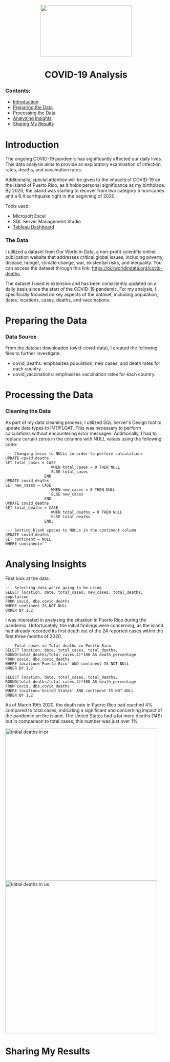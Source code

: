 <p align = "center">
	<img src="https://user-images.githubusercontent.com/126125206/232331834-ad55c64c-a487-4939-8b45-33198c477b44.jpg" width="285" height="160"/>
	
<h1 align="center"> COVID-19 Analysis </h1>

### Contents: 
* [Introduction](https://github.com/azap2124/covid_analysis/edit/main/README.md#introduction)
* [Preparing the Data](https://github.com/azap2124/covid_analysis/edit/main/README.md#preparing-the-data)
* [Processing the Data](https://github.com/azap2124/covid_analysis/edit/main/README.md#processing-the-data)
* [Analyzing Insights](https://github.com/azap2124/covid_analysis/edit/main/README.md#analysing-insights)
* [Sharing My Results](https://github.com/azap2124/covid_analysis/edit/main/README.md#sharing-my-results)
  
 # Introduction 
 The ongoing COVID-19 pandemic has significantly affected our daily lives. This data analysis aims to provide an exploratory examination of infection rates, deaths, and vaccination rates.  
 
 Additionally, special attention will be given to the impacts of COVID-19 on the island of Puerto Rico, as it holds personal significance as my birthplace. By 2020, the island was starting to recover from two category 5 hurricanes and a 6.4 earthquake right in the beginning of 2020.   
 
 Tools used: 
 * Microsoft Excel
 * SQL Server Management Studio
 * [Tableau Dashboard](https://public.tableau.com/views/CovidProject_16816646606030/Dashboard1?:language=en-US&:display_count=n&:origin=viz_share_link)
 
 ### The Data
I utilized a dataset from Our World in Data, a non-profit scientific online publication website that addresses critical global issues, including poverty, disease, hunger, climate change, war, existential risks, and inequality. You can access the dataset through this link: https://ourworldindata.org/covid-deaths.  
	
The dataset I used is extensive and has been consistently updated on a daily basis since the start of the COVID-19 pandemic. For my analysis, I specifically focused on key aspects of the dataset, including population, dates, locations, cases, deaths, and vaccinations.  

# Preparing the Data
### Data Source
From the dataset downloaded (owid-covid-data), I created the following files to further investigate: 
* covid_deaths: emphasizes population, new cases, and death rates for each country. 
* covid_vaccinations: emphasizes vaccination rates for each country.

# Processing the Data
### Cleaning the Data
As part of my data cleaning process, I utilized SQL Server's Design tool to update data types to INT/FLOAT. This was necessary to perform calculations without encountering error messages. Additionally, I had to replace certain zeros in the columns with NULL values using the following code:
```
--- Changing zeros to NULLs in order to perform calculations 
UPDATE covid_deaths
SET total_cases = CASE 
                    WHEN total_cases = 0 THEN NULL
                    ELSE total_cases
				 END
UPDATE covid_deaths
SET new_cases = CASE 
                    WHEN new_cases = 0 THEN NULL
                    ELSE new_cases
				 END
UPDATE covid_deaths
SET total_deaths = CASE 
                    WHEN total_deaths = 0 THEN NULL
                    ELSE total_deaths
				 END;

--- Setting blank spaces to NULLs in the continent column 
UPDATE covid_deaths
SET continent = NULL
WHERE continent=''
```

# Analysing Insights
First look at the data: 
```
--- Selecting data we're going to be using
SELECT location, date, total_cases, new_cases, total_deaths, population
FROM covid. dbo.covid_deaths
WHERE continent IS NOT NULL
ORDER BY 1,2
```
I was interested in analyzing the situation in Puerto Rico during the pandemic. Unfortunately, the initial findings were concerning, as the island had already recorded its first death out of the 24 reported cases within the first three months of 2020. 
```
--- Total cases vs Total deaths in Puerto Rico
SELECT location, date, total_cases, total_deaths, ROUND(total_deaths/total_cases,4)*100 AS death_percentage
FROM covid. dbo.covid_deaths
WHERE location='Puerto Rico' AND continent IS NOT NULL
ORDER BY 1,2

SELECT location, date, total_cases, total_deaths, ROUND(total_deaths/total_cases,4)*100 AS death_percentage
FROM covid. dbo.covid_deaths
WHERE location='United States' AND continent IS NOT NULL
ORDER BY 1,2
```
As of March 19th 2020, the death rate in Puerto Rico had reached 4% compared to total cases, indicating a significant and concerning impact of the pandemic on the island. The United States had a lot more deaths (149) but in comparison to total cases, this number was just over 1%. 

<img width="474" alt="initial deaths in pr " src="https://user-images.githubusercontent.com/126125206/232587639-95ffb3b3-4cc4-4562-9775-2a577869c4f8.png">
<img width="474" alt="initial deaths in us " src="https://user-images.githubusercontent.com/126125206/232593180-4e6730bd-9dfa-48db-9222-7abb90b943f5.png">

# Sharing My Results 
